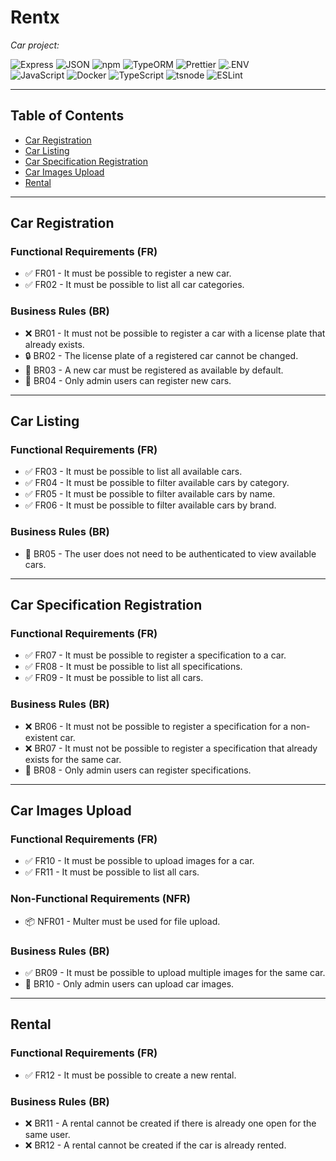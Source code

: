 <div id="top">

# Rentx

<em>Car project:</em>

<img src="https://img.shields.io/badge/Express-000000.svg?style=flat-square&logo=Express&logoColor=white" alt="Express">
<img src="https://img.shields.io/badge/JSON-000000.svg?style=flat-square&logo=JSON&logoColor=white" alt="JSON">
<img src="https://img.shields.io/badge/npm-CB3837.svg?style=flat-square&logo=npm&logoColor=white" alt="npm">
<img src="https://img.shields.io/badge/TypeORM-FE0803.svg?style=flat-square&logo=TypeORM&logoColor=white" alt="TypeORM">
<img src="https://img.shields.io/badge/Prettier-F7B93E.svg?style=flat-square&logo=Prettier&logoColor=black" alt="Prettier">
<img src="https://img.shields.io/badge/.ENV-ECD53F.svg?style=flat-square&logo=dotenv&logoColor=black" alt=".ENV">
<br>
<img src="https://img.shields.io/badge/JavaScript-F7DF1E.svg?style=flat-square&logo=JavaScript&logoColor=black" alt="JavaScript">
<img src="https://img.shields.io/badge/Docker-2496ED.svg?style=flat-square&logo=Docker&logoColor=white" alt="Docker">
<img src="https://img.shields.io/badge/TypeScript-3178C6.svg?style=flat-square&logo=TypeScript&logoColor=white" alt="TypeScript">
<img src="https://img.shields.io/badge/tsnode-3178C6.svg?style=flat-square&logo=ts-node&logoColor=white" alt="tsnode">
<img src="https://img.shields.io/badge/ESLint-4B32C3.svg?style=flat-square&logo=ESLint&logoColor=white" alt="ESLint">

<br clear="left"/>

---

## Table of Contents

- [Car Registration](#car-registration)
- [Car Listing](#car-listing)
- [Car Specification Registration](#car-specification-registration)
- [Car Images Upload](#car-images-upload)
- [Rental](#rental)

---

## Car Registration

### Functional Requirements (FR)

- ✅ FR01 - It must be possible to register a new car.
- ✅ FR02 - It must be possible to list all car categories.

### Business Rules (BR)

- ❌ BR01 - It must not be possible to register a car with a license plate that already exists.
- 🔒 BR02 - The license plate of a registered car cannot be changed.
- 🚗 BR03 - A new car must be registered as available by default.
- 👤 BR04 - Only admin users can register new cars.

---

## Car Listing

### Functional Requirements (FR)

- ✅ FR03 - It must be possible to list all available cars.
- ✅ FR04 - It must be possible to filter available cars by category.
- ✅ FR05 - It must be possible to filter available cars by name.
- ✅ FR06 - It must be possible to filter available cars by brand.

### Business Rules (BR)

- 👤 BR05 - The user does not need to be authenticated to view available cars.

---

## Car Specification Registration

### Functional Requirements (FR)

- ✅ FR07 - It must be possible to register a specification to a car.
- ✅ FR08 - It must be possible to list all specifications.
- ✅ FR09 - It must be possible to list all cars.

### Business Rules (BR)

- ❌ BR06 - It must not be possible to register a specification for a non-existent car.
- ❌ BR07 - It must not be possible to register a specification that already exists for the same car.
- 👤 BR08 - Only admin users can register specifications.

---

## Car Images Upload

### Functional Requirements (FR)

- ✅ FR10 - It must be possible to upload images for a car.
- ✅ FR11 - It must be possible to list all cars.

### Non-Functional Requirements (NFR)

- 📦 NFR01 - Multer must be used for file upload.

### Business Rules (BR)

- ✅ BR09 - It must be possible to upload multiple images for the same car.
- 👤 BR10 - Only admin users can upload car images.

---

## Rental

### Functional Requirements (FR)

- ✅ FR12 - It must be possible to create a new rental.

### Business Rules (BR)

- ❌ BR11 - A rental cannot be created if there is already one open for the same user.
- ❌ BR12 - A rental cannot be created if the car is already rented.
